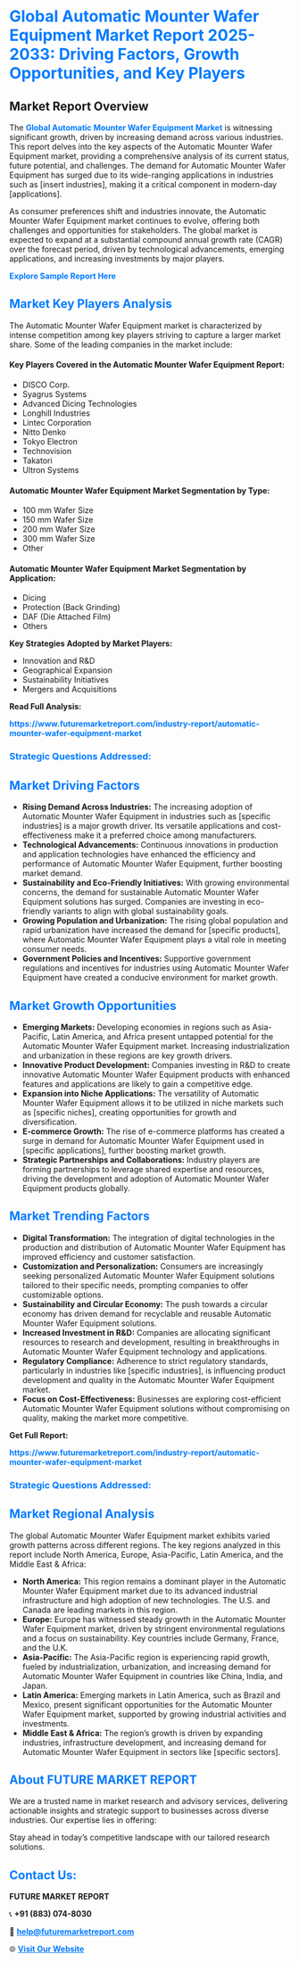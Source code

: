 <h1 style="color: #007BFF;">Global Automatic Mounter Wafer Equipment Market Report 2025-2033: Driving Factors, Growth Opportunities, and Key Players</h1>

<section id="overview">
<h2>Market Report Overview</h2>
<p>The <a href="https://www.futuremarketreport.com/industry-report/automatic-mounter-wafer-equipment-market" style="color: #007BFF; text-decoration: none;"><strong>Global Automatic Mounter Wafer Equipment Market</strong></a> is witnessing significant growth, driven by increasing demand across various industries. This report delves into the key aspects of the Automatic Mounter Wafer Equipment market, providing a comprehensive analysis of its current status, future potential, and challenges. The demand for Automatic Mounter Wafer Equipment has surged due to its wide-ranging applications in industries such as [insert industries], making it a critical component in modern-day [applications].</p>
<p>As consumer preferences shift and industries innovate, the Automatic Mounter Wafer Equipment market continues to evolve, offering both challenges and opportunities for stakeholders. The global market is expected to expand at a substantial compound annual growth rate (CAGR) over the forecast period, driven by technological advancements, emerging applications, and increasing investments by major players.</p>
</section>

<section id="overview">
<p><a href="https://www.futuremarketreport.com/request-sample/reportId=62137" style="color: #007BFF; text-decoration: none;"><strong>Explore Sample Report Here</strong></a></p>
</section>

<section id="key-players">
<h2 style="color: #007BFF;">Market Key Players Analysis</h2>
<p>The Automatic Mounter Wafer Equipment market is characterized by intense competition among key players striving to capture a larger market share. Some of the leading companies in the market include:</p>
<h4>Key Players Covered in the Automatic Mounter Wafer Equipment Report:</h4>
<ul><li>DISCO Corp.</li><li>Syagrus Systems</li><li>Advanced Dicing Technologies</li><li>Longhill Industries</li><li>Lintec Corporation</li><li>Nitto Denko</li><li>Tokyo Electron</li><li>Technovision</li><li>Takatori</li><li>Ultron Systems</li></ul>
<h4>Automatic Mounter Wafer Equipment Market Segmentation by Type:</h4>
<ul><li>100 mm Wafer Size</li><li>150 mm Wafer Size</li><li>200 mm Wafer Size</li><li>300 mm Wafer Size</li><li>Other</li></ul>

<h4>Automatic Mounter Wafer Equipment Market Segmentation by Application:</h4>
<ul><li>Dicing</li><li>Protection (Back Grinding)</li><li>DAF (Die Attached Film)</li><li>Others</li></ul>
<p><strong>Key Strategies Adopted by Market Players:</strong></p>
<ul>
<li>Innovation and R&D</li>
<li>Geographical Expansion</li>
<li>Sustainability Initiatives</li>
<li>Mergers and Acquisitions</li>
</ul>
</section>

<section>
<p><strong>Read Full Analysis: </strong></p><a href="https://www.futuremarketreport.com/industry-report/automatic-mounter-wafer-equipment-market" style="color: #007BFF; text-decoration: none;"><strong>https://www.futuremarketreport.com/industry-report/automatic-mounter-wafer-equipment-market</strong></a>
<h3 style="color: #007BFF;">Strategic Questions Addressed:</h3>
</section>

<section id="driving-factors">
<h2 style="color: #007BFF;">Market Driving Factors</h2>
<ul>
<li><strong>Rising Demand Across Industries:</strong> The increasing adoption of Automatic Mounter Wafer Equipment in industries such as [specific industries] is a major growth driver. Its versatile applications and cost-effectiveness make it a preferred choice among manufacturers.</li>
<li><strong>Technological Advancements:</strong> Continuous innovations in production and application technologies have enhanced the efficiency and performance of Automatic Mounter Wafer Equipment, further boosting market demand.</li>
<li><strong>Sustainability and Eco-Friendly Initiatives:</strong> With growing environmental concerns, the demand for sustainable Automatic Mounter Wafer Equipment solutions has surged. Companies are investing in eco-friendly variants to align with global sustainability goals.</li>
<li><strong>Growing Population and Urbanization:</strong> The rising global population and rapid urbanization have increased the demand for [specific products], where Automatic Mounter Wafer Equipment plays a vital role in meeting consumer needs.</li>
<li><strong>Government Policies and Incentives:</strong> Supportive government regulations and incentives for industries using Automatic Mounter Wafer Equipment have created a conducive environment for market growth.</li>
</ul>
</section>

<section id="growth-opportunities">
<h2 style="color: #007BFF;">Market Growth Opportunities</h2>
<ul>
<li><strong>Emerging Markets:</strong> Developing economies in regions such as Asia-Pacific, Latin America, and Africa present untapped potential for the Automatic Mounter Wafer Equipment market. Increasing industrialization and urbanization in these regions are key growth drivers.</li>
<li><strong>Innovative Product Development:</strong> Companies investing in R&D to create innovative Automatic Mounter Wafer Equipment products with enhanced features and applications are likely to gain a competitive edge.</li>
<li><strong>Expansion into Niche Applications:</strong> The versatility of Automatic Mounter Wafer Equipment allows it to be utilized in niche markets such as [specific niches], creating opportunities for growth and diversification.</li>
<li><strong>E-commerce Growth:</strong> The rise of e-commerce platforms has created a surge in demand for Automatic Mounter Wafer Equipment used in [specific applications], further boosting market growth.</li>
<li><strong>Strategic Partnerships and Collaborations:</strong> Industry players are forming partnerships to leverage shared expertise and resources, driving the development and adoption of Automatic Mounter Wafer Equipment products globally.</li>
</ul>
</section>

<section id="trending-factors">
<h2 style="color: #007BFF;">Market Trending Factors</h2>
<ul>
<li><strong>Digital Transformation:</strong> The integration of digital technologies in the production and distribution of Automatic Mounter Wafer Equipment has improved efficiency and customer satisfaction.</li>
<li><strong>Customization and Personalization:</strong> Consumers are increasingly seeking personalized Automatic Mounter Wafer Equipment solutions tailored to their specific needs, prompting companies to offer customizable options.</li>
<li><strong>Sustainability and Circular Economy:</strong> The push towards a circular economy has driven demand for recyclable and reusable Automatic Mounter Wafer Equipment solutions.</li>
<li><strong>Increased Investment in R&D:</strong> Companies are allocating significant resources to research and development, resulting in breakthroughs in Automatic Mounter Wafer Equipment technology and applications.</li>
<li><strong>Regulatory Compliance:</strong> Adherence to strict regulatory standards, particularly in industries like [specific industries], is influencing product development and quality in the Automatic Mounter Wafer Equipment market.</li>
<li><strong>Focus on Cost-Effectiveness:</strong> Businesses are exploring cost-efficient Automatic Mounter Wafer Equipment solutions without compromising on quality, making the market more competitive.</li>
</ul>
</section>

<section>
<p><strong>Get Full Report: </strong></p><a href="https://www.futuremarketreport.com/industry-report/automatic-mounter-wafer-equipment-market" style="color: #007BFF; text-decoration: none;"><strong>https://www.futuremarketreport.com/industry-report/automatic-mounter-wafer-equipment-market</strong></a>
<h3 style="color: #007BFF;">Strategic Questions Addressed:</h3>
</section>


<section id="regional-analysis">
<h2 style="color: #007BFF;">Market Regional Analysis</h2>
<p>The global Automatic Mounter Wafer Equipment market exhibits varied growth patterns across different regions. The key regions analyzed in this report include North America, Europe, Asia-Pacific, Latin America, and the Middle East & Africa:</p>
<ul>
<li><strong>North America:</strong> This region remains a dominant player in the Automatic Mounter Wafer Equipment market due to its advanced industrial infrastructure and high adoption of new technologies. The U.S. and Canada are leading markets in this region.</li>
<li><strong>Europe:</strong> Europe has witnessed steady growth in the Automatic Mounter Wafer Equipment market, driven by stringent environmental regulations and a focus on sustainability. Key countries include Germany, France, and the U.K.</li>
<li><strong>Asia-Pacific:</strong> The Asia-Pacific region is experiencing rapid growth, fueled by industrialization, urbanization, and increasing demand for Automatic Mounter Wafer Equipment in countries like China, India, and Japan.</li>
<li><strong>Latin America:</strong> Emerging markets in Latin America, such as Brazil and Mexico, present significant opportunities for the Automatic Mounter Wafer Equipment market, supported by growing industrial activities and investments.</li>
<li><strong>Middle East & Africa:</strong> The region’s growth is driven by expanding industries, infrastructure development, and increasing demand for Automatic Mounter Wafer Equipment in sectors like [specific sectors].</li>
</ul>
</section>

<footer>
<h2 style="color: #007BFF;">About FUTURE MARKET REPORT</h2>
<p>We are a trusted name in market research and advisory services, delivering actionable insights and strategic support to businesses across diverse industries. Our expertise lies in offering:</p>

<p>Stay ahead in today’s competitive landscape with our tailored research solutions.</p>

<h2 style="color: #007BFF;">Contact Us:</h2>
<p><strong>FUTURE MARKET REPORT</strong></p>
<p>📞 <strong>+91 (883) 074-8030</strong></p>
<p>📧 <strong><a href="mailto:help@futuremarketreport.com" style="color: #007BFF;">help@futuremarketreport.com</a></strong></p>
<p>🌐 <strong><a href="https://www.futuremarketreport.com/" style="color: #007BFF;">Visit Our Website</a></strong></p>
</footer>
